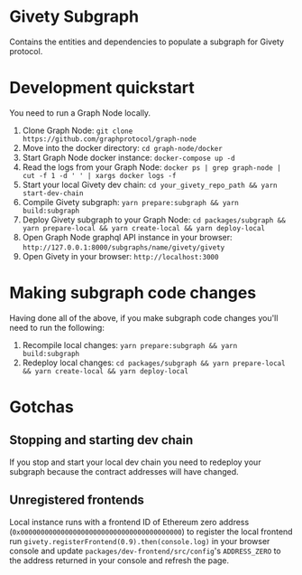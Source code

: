 # Givety Subgraph

Contains the entities and dependencies to populate a subgraph for Givety protocol.


# Development quickstart
You need to run a Graph Node locally.

1. Clone Graph Node: `git clone https://github.com/graphprotocol/graph-node`
2. Move into the docker directory: `cd graph-node/docker`
3. Start Graph Node docker instance: `docker-compose up -d`
4. Read the logs from your Graph Node: `docker ps | grep graph-node | cut -f 1 -d ' ' | xargs docker logs -f`
5. Start your local Givety dev chain: `cd your_givety_repo_path && yarn start-dev-chain`
6. Compile Givety subgraph: `yarn prepare:subgraph && yarn build:subgraph`
7. Deploy Givety subgraph to your Graph Node: `cd packages/subgraph && yarn prepare-local && yarn create-local && yarn deploy-local`
8. Open Graph Node graphql API instance in your browser: `http://127.0.0.1:8000/subgraphs/name/givety/givety`
9. Open Givety in your browser: `http://localhost:3000`

# Making subgraph code changes
Having done all of the above, if you make subgraph code changes you'll need to run the following:
1. Recompile local changes: `yarn prepare:subgraph && yarn build:subgraph`
2. Redeploy local changes: `cd packages/subgraph && yarn prepare-local && yarn create-local && yarn deploy-local`

# Gotchas

## Stopping and starting dev chain
If you stop and start your local dev chain you need to redeploy your subgraph because the contract addresses will have changed.

## Unregistered frontends
Local instance runs with a frontend ID of Ethereum zero address (`0x0000000000000000000000000000000000000000`) to register the local frontend run `givety.registerFrontend(0.9).then(console.log)` in your browser console and update `packages/dev-frontend/src/config`'s `ADDRESS_ZERO` to the address returned in your console and refresh the page.